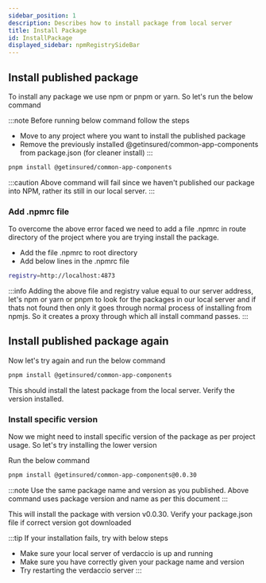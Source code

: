 ```yaml
---
sidebar_position: 1
description: Describes how to install package from local server
title: Install Package
id: InstallPackage
displayed_sidebar: npmRegistrySideBar
---
```


## Install published package

To install any package we use npm or pnpm or yarn. So let's run the below command

:::note
Before running below command follow the steps

- Move to any project where you want to install the published package
- Remove the previously installed @getinsured/common-app-components from package.json (for cleaner install)
:::

```bash
pnpm install @getinsured/common-app-components
```

:::caution
Above command will fail since we haven't published our package into NPM, rather its still in our local server.
:::

### Add .npmrc file

To overcome the above error faced we need to add a file .npmrc in route directory of the project where you are trying install the package.

- Add the file .npmrc to root directory
- Add below lines in the .npmrc file

```bash
registry=http://localhost:4873
```

:::info
Adding the above file and registry value equal to our server address, let's npm or yarn or pnpm to look for the packages in our local server and if thats not found then only it goes through normal process of installing from npmjs. So it creates a proxy through which all install command passes.
:::

## Install published package again

Now let's try again and run the below command

```bash
pnpm install @getinsured/common-app-components
```

This should install the latest package from the local server. Verify the version installed.

### Install specific version

Now we might need to install specific version of the package as per project usage. So let's try installing the lower version 

Run the below command

```bash
pnpm install @getinsured/common-app-components@0.0.30
```
:::note
Use the same package name and version as you published. Above command uses package version and name as per this document
:::

This will install the package with version v0.0.30. Verify your package.json file if correct version got downloaded

:::tip
If your installation fails, try with below steps

- Make sure your local server of verdaccio is up and running
- Make sure you have correctly given your package name and version
- Try restarting the verdaccio server
:::